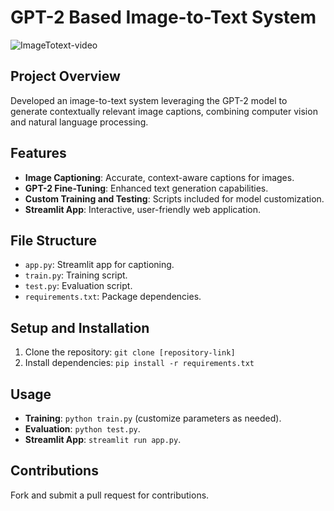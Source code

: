 # GPT-2 Based Image-to-Text System

![ImageTotext-video](https://github.com/parthdholakiya/GPT-2-Based-Image-to-Text-System/assets/94167271/13fb6eb4-4e75-4502-98f0-a3991dd337cd)

## Project Overview
Developed an image-to-text system leveraging the GPT-2 model to generate contextually relevant image captions, combining computer vision and natural language processing.

## Features
- **Image Captioning**: Accurate, context-aware captions for images.
- **GPT-2 Fine-Tuning**: Enhanced text generation capabilities.
- **Custom Training and Testing**: Scripts included for model customization.
- **Streamlit App**: Interactive, user-friendly web application.

## File Structure
- `app.py`: Streamlit app for captioning.
- `train.py`: Training script.
- `test.py`: Evaluation script.
- `requirements.txt`: Package dependencies.

## Setup and Installation
1. Clone the repository: `git clone [repository-link]`
2. Install dependencies: `pip install -r requirements.txt`

## Usage
- **Training**: `python train.py` (customize parameters as needed).
- **Evaluation**: `python test.py`.
- **Streamlit App**: `streamlit run app.py`.

## Contributions
Fork and submit a pull request for contributions.

